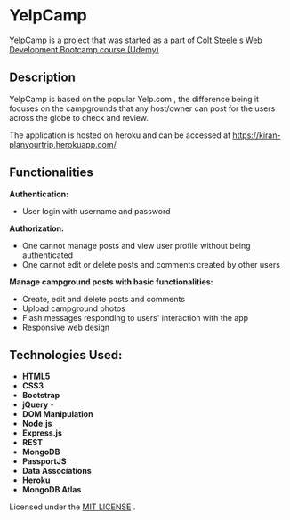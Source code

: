 # YelpCamp
YelpCamp is a project that was started as a part of [Colt Steele's Web Development Bootcamp course (Udemy)](https://www.udemy.com/course/the-web-developer-bootcamp/).

## Description
YelpCamp is based on the popular Yelp.com , the difference being it focuses on the campgrounds that any host/owner can post for the users across the globe to check and review.

The application is hosted on heroku and can be accessed at https://kiran-planyourtrip.herokuapp.com/

## Functionalities
**Authentication:**
- User login with username and password

**Authorization:**
- One cannot manage posts and view user profile without being authenticated
- One cannot edit or delete posts and comments created by other users

**Manage campground posts with basic functionalities:**
- Create, edit and delete posts and comments
- Upload campground photos
- Flash messages responding to users' interaction with the app
- Responsive web design

## Technologies Used:

- **HTML5**  
- **CSS3**   
- **Bootstrap** 
- **jQuery** - 
- **DOM Manipulation** 
- **Node.js**  
- **Express.js** 
- **REST** 
- **MongoDB** 
- **PassportJS** 
- **Data Associations** 
- **Heroku** 
- **MongoDB Atlas**   

Licensed under the [MIT LICENSE](License) .
